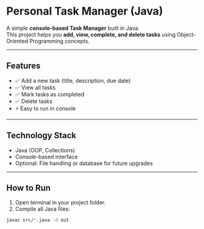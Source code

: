 # Personal Task Manager (Java)

A simple **console-based Task Manager** built in Java.  
This project helps you **add, view, complete, and delete tasks** using Object-Oriented Programming concepts.

---

## Features

- ✅ Add a new task (title, description, due date)  
- ✅ View all tasks  
- ✅ Mark tasks as completed  
- ✅ Delete tasks  
- ⚡ Easy to run in console  

---

## Technology Stack

- Java (OOP, Collections)  
- Console-based interface  
- Optional: File handling or database for future upgrades  

---

## How to Run

1. Open terminal in your project folder.  
2. Compile all Java files:
```bash
javac src/*.java -d out
